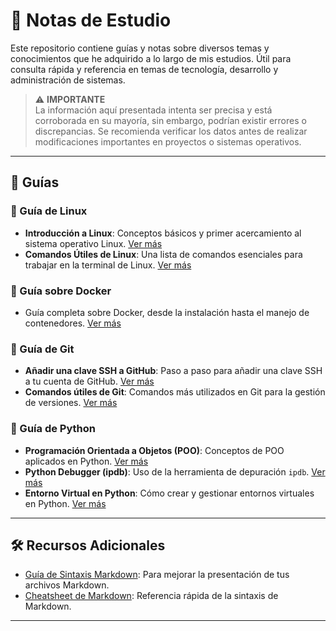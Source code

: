 # 📝 Notas de Estudio

Este repositorio contiene guías y notas sobre diversos temas y conocimientos que he adquirido a lo largo de mis estudios. Útil para consulta rápida y referencia en temas de tecnología, desarrollo y administración de sistemas.

> ⚠️ **IMPORTANTE**  
> La información aquí presentada intenta ser precisa y está corroborada en su mayoría, sin embargo, podrían existir errores o discrepancias. Se recomienda verificar los datos antes de realizar modificaciones importantes en proyectos o sistemas operativos.

---

## 📖 Guías

### 🔧 Guía de Linux
- **Introducción a Linux**: Conceptos básicos y primer acercamiento al sistema operativo Linux. [Ver más](guides/linux/linux-basic.md)
- **Comandos Útiles de Linux**: Una lista de comandos esenciales para trabajar en la terminal de Linux. [Ver más](guides/linux/comandos.md)

### 🐳 Guía sobre Docker
- Guía completa sobre Docker, desde la instalación hasta el manejo de contenedores. [Ver más](guides/docker.md)

### 🔄 Guía de Git
- **Añadir una clave SSH a GitHub**: Paso a paso para añadir una clave SSH a tu cuenta de GitHub. [Ver más](guides/git/ssh.md)
- **Comandos útiles de Git**: Comandos más utilizados en Git para la gestión de versiones. [Ver más](guides/git/git.md)

### 🐍 Guía de Python
- **Programación Orientada a Objetos (POO)**: Conceptos de POO aplicados en Python. [Ver más](guides/python/oop.md)
- **Python Debugger (ipdb)**: Uso de la herramienta de depuración `ipdb`. [Ver más](guides/python/ipdb.md)
- **Entorno Virtual en Python**: Cómo crear y gestionar entornos virtuales en Python. [Ver más](guides/python/venv.md)

---

## 🛠️ Recursos Adicionales
- [Guía de Sintaxis Markdown](https://docs.github.com/es/get-started/writing-on-github/getting-started-with-writing-and-formatting-on-github/basic-writing-and-formatting-syntax): Para mejorar la presentación de tus archivos Markdown.
- [Cheatsheet de Markdown](https://github.com/adam-p/markdown-here/wiki/Markdown-Cheatsheet): Referencia rápida de la sintaxis de Markdown.

---
